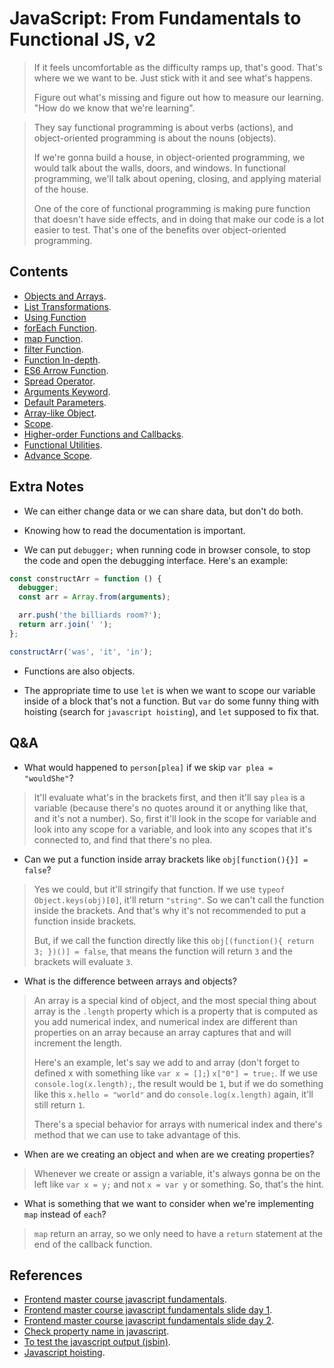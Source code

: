# JavaScript: From Fundamentals to Functional JS, v2

> If it feels uncomfortable as the difficulty ramps up, that's good.
> That's where we we want to be. Just stick with it and see what's happens.
>
> Figure out what's missing and figure out how to measure our learning.
> "How do we know that we're learning".

> They say functional programming is about verbs (actions), and object-oriented
> programming is about the nouns (objects).
>
> If we're gonna build a house, in object-oriented programming, we would talk
> about the walls, doors, and windows. In functional programming, we'll talk
> about opening, closing, and applying material of the house.
>
> One of the core of functional programming is making pure function that
> doesn't have side effects, and in doing that make our code is a lot easier to
> test. That's one of the benefits over object-oriented programming.

## Contents

- [Objects and Arrays](./notes/object-array.md).
- [List Transformations](./notes/list-transformation.md).
- [Using Function](./notes/using-function.md)
- [forEach Function](./notes/foreach-function.md).
- [map Function](./notes/map-function.md).
- [filter Function](./notes/filter-function.md).
- [Function In-depth](./notes/function-in-depth.md).
- [ES6 Arrow Function](./notes/es6-arrow-function.md).
- [Spread Operator](./notes/spread-operator.md).
- [Arguments Keyword](./notes/arguments-keyword.md).
- [Default Parameters](./notes/default-parameters.md).
- [Array-like Object](./notes/array-like-object.md).
- [Scope](./notes/scope.md).
- [Higher-order Functions and Callbacks](./notes/higher-order-functions-and-callbacks.md).
- [Functional Utilities](./notes/functional-utilities.md).
- [Advance Scope](./notes/advance-scope.md).

## Extra Notes

- We can either change data or we can share data, but don't do both.

- Knowing how to read the documentation is important.

- We can put `debugger;` when running code in browser console, to stop
the code and open the debugging interface. Here's an example:
```javascript
const constructArr = function () {
  debugger;
  const arr = Array.from(arguments);

  arr.push('the billiards room?');
  return arr.join(' ');
};

constructArr('was', 'it', 'in');
```

- Functions are also objects.

- The appropriate time to use `let` is when we want to scope our variable
inside of a block that's not a function. But `var` do some funny thing
with hoisting (search for `javascript hoisting`), and `let` supposed to fix
that.

## Q&A

- What would happened to `person[plea]` if we skip `var plea = "wouldShe"`?

> It'll evaluate what's in the brackets first, and then it'll say `plea` is
> a variable (because there's no quotes around it or anything like that, and
> it's not a number). So, first it'll look in the scope for variable and
> look into any scope for a variable, and look into any scopes that it's
> connected to, and find that there's no plea.

- Can we put a function inside array brackets like `obj[function(){}] = false`?

> Yes we could, but it'll stringify that function. If we use
> `typeof Object.keys(obj)[0]`, it'll return `"string"`. So we can't call the
> function inside the brackets. And that's why it's not recommended to put a
> function inside brackets.
>
> But, if we call the function directly like this
> `obj[(function(){ return 3; })()] = false`, that means the function will
> return `3` and the brackets will evaluate `3`.

- What is the difference between arrays and objects?

> An array is a special kind of object, and the most special thing about array
> is the `.length` property which is a property that is computed as you add
> numerical index, and numerical index are different than properties on an
> array because an array captures that and will increment the length.
>
> Here's an example, let's say we add to and array (don't forget to defined x
> with something like `var x = [];`) `x["0"] = true;`. If we use
> `console.log(x.length);`, the result would be `1`, but if we do something
> like this `x.hello = "world"` and do `console.log(x.length)` again, it'll
> still return `1`.
>
> There's a special behavior for arrays with numerical index and there's method
> that we can use to take advantage of this.

- When are we creating an object and when are we creating properties?

> Whenever we create or assign a variable, it's always gonna be on the left like
> `var x = y;` and not `x = var y` or something. So, that's the hint.

- What is something that we want to consider when we're implementing `map`
instead of `each`?

> `map` return an array, so we only need to have a `return` statement at the end
> of the callback function.

## References

- [Frontend master course javascript fundamentals](https://frontendmasters.com/courses/js-fundamentals-functional-v2/).
- [Frontend master course javascript fundamentals slide day 1](https://slides.com/bgando/f2f-final-day-1).
- [Frontend master course javascript fundamentals slide day 2](https://slides.com/bgando/f2f-final-day-2).
- [Check property name in javascript](https://stackoverflow.com/a/23614729).
- [To test the javascript output (jsbin)](https://jsbin.com/nohorekoha/edit?js,console).
- [Javascript hoisting](https://www.geeksforgeeks.org/javascript-hoisting/).
